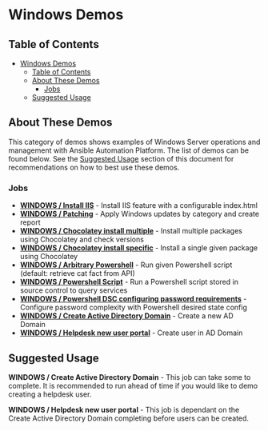 # Windows Demos

## Table of Contents
- [Windows Demos](#windows-demos)
  - [Table of Contents](#table-of-contents)
  - [About These Demos](#about-these-demos)
    - [Jobs](#jobs)
  - [Suggested Usage](#suggested-usage)

## About These Demos
This category of demos shows examples of Windows Server operations and management with Ansible Automation Platform. The list of demos can be found below. See the [Suggested Usage](#suggested-usage) section of this document for recommendations on how to best use these demos.

### Jobs

- [**WINDOWS / Install IIS**](install_iis.yml) - Install IIS feature with a configurable index.html
- [**WINDOWS / Patching**](patching.yml) - Apply Windows updates by category and create report
- [**WINDOWS / Chocolatey install multiple**](windows_choco_multiple.yml) - Install multiple packages using Chocolatey and check versions
- [**WINDOWS / Chocolatey install specific**](windows_choco_specific.yml) - Install a single given package using Chocolatey
- [**WINDOWS / Arbitrary Powershell**](arbitrary_powershell.yml) - Run given Powershell script (default: retrieve cat fact from API)
- [**WINDOWS / Powershell Script**](powershell_script.yml) - Run a Powershell script stored in source control to query services
- [**WINDOWS / Powershell DSC configuring password requirements**](powershell_dsc.yml) - Configure password complexity with Powershell desired state config
- [**WINDOWS / Create Active Directory Domain**](active_directory/create_ad_domain.yml) - Create a new AD Domain
- [**WINDOWS / Helpdesk new user portal**](active_directory/helpdesk_new_user_portal.yml) - Create user in AD Domain

## Suggested Usage

**WINDOWS / Create Active Directory Domain** - This job can take some to complete. It is recommended to run ahead of time if you would like to demo creating a helpdesk user.

**WINDOWS / Helpdesk new user portal** - This job is dependant on the Create Active Directory Domain completing before users can be created.

